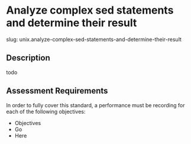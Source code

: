 
# Analyze complex sed statements and determine their result

slug: unix.analyze-complex-sed-statements-and-determine-their-result

## Description
todo

## Assessment Requirements
In order to fully cover this standard, a performance must be recording for each of the following objectives:

- Objectives
- Go
- Here

          